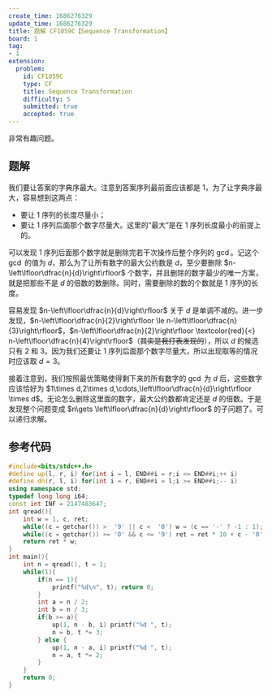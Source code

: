 ```yaml
---
create_time: 1686276329
update_time: 1686276329
title: 题解 CF1059C【Sequence Transformation】
board: 1
tag:
- 1
extension:
  problem:
    id: CF1059C
    type: CF
    title: Sequence Transformation
    difficulty: 5
    submitted: true
    accepted: true
---
```


非常有趣问题。

## 题解

我们要让答案的字典序最大。注意到答案序列最前面应该都是 $1$，为了让字典序最大，容易想到这两点：

- 要让 $1$ 序列的长度尽量小；
- 要让 $1$ 序列后面那个数字尽量大。这里的“最大”是在 $1$ 序列长度最小的前提上的。

可以发现 $1$ 序列后面那个数字就是删除完若干次操作后整个序列的 $\gcd$。记这个 $\gcd$ 的值为 $d$，那么为了让所有数字的最大公约数是 $d$，至少要删除 $n-\left\lfloor\dfrac{n}{d}\right\rfloor$ 个数字，并且删除的数字最少的唯一方案，就是把那些不是 $d$ 的倍数的数删除。同时，需要删除的数的个数就是 $1$ 序列的长度。

容易发现 $n-\left\lfloor\dfrac{n}{d}\right\rfloor$ 关于 $d$ 是单调不减的。进一步发现，$n-\left\lfloor\dfrac{n}{2}\right\rfloor \le n-\left\lfloor\dfrac{n}{3}\right\rfloor$，$n-\left\lfloor\dfrac{n}{2}\right\rfloor \textcolor{red}{<} n-\left\lfloor\dfrac{n}{4}\right\rfloor$（~~其实是我打表发现的~~），所以 $d$ 的候选只有 $2$ 和 $3$。因为我们还要让 $1$ 序列后面那个数字尽量大，所以出现取等的情况时应该取 $d=3$。

接着注意到，我们按照最优策略使得剩下来的所有数字的 $\gcd$ 为 $d$ 后，这些数字应该恰好为 $1\times d,2\times d,\cdots,\left\lfloor\dfrac{n}{d}\right\rfloor \times d$。无论怎么删除这里面的数字，最大公约数都肯定还是 $d$ 的倍数。于是发现整个问题变成 $n\gets \left\lfloor\dfrac{n}{d}\right\rfloor$ 的子问题了。可以递归求解。

## 参考代码

```cpp
#include<bits/stdc++.h>
#define up(l, r, i) for(int i = l, END##i = r;i <= END##i;++ i)
#define dn(r, l, i) for(int i = r, END##i = l;i >= END##i;-- i)
using namespace std;
typedef long long i64;
const int INF = 2147483647;
int qread(){
    int w = 1, c, ret;
    while((c = getchar()) >  '9' || c <  '0') w = (c == '-' ? -1 : 1); ret = c - '0';
    while((c = getchar()) >= '0' && c <= '9') ret = ret * 10 + c - '0';
    return ret * w;
}
int main(){
    int n = qread(), t = 1;
    while(1){
        if(n == 1){
            printf("%d\n", t); return 0;
        }
        int a = n / 2;
        int b = n / 3;
        if(b >= a){
            up(1, n - b, i) printf("%d ", t);
            n = b, t *= 3;
        } else {
            up(1, n - a, i) printf("%d ", t);
            n = a, t *= 2;
        }
    }
    return 0;
}
